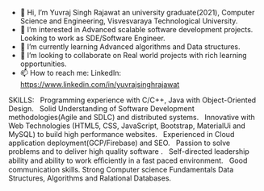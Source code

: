 - 👋 Hi, I’m Yuvraj Singh Rajawat an university graduate(2021), Computer Science and Engineering, Visvesvaraya Technological University.
- 👀 I’m interested in Advanced scalable software development projects. Looking to work as SDE/Software Engineer.
- 🌱 I’m currently learning Advanced algorithms and Data structures.
- 💞️ I’m looking to collaborate on Real world projects with rich learning opportunities.
- 📫 How to reach me: LinkedIn: https://www.linkedin.com/in/yuvrajsinghrajawat

 SKILLS:  
  Programming experience with C/C++, Java with Object-Oriented Design.   
  Solid Understanding of Software Development methodologies(Agile and SDLC) and distributed systems.   
  Innovative with Web Technologies (HTML5, CSS, JavaScript, Bootstrap, MaterialUi and MySQL) to build high performance websites.   
  Experienced in Cloud application deployment(GCP/Firebase) and   SEO.    
  Passion to solve problems and to deliver high quality software .    
  Self-directed leadership ability and ability to work eﬃciently in  a fast paced environment.    
  Good communication skills.
  Strong Computer science Fundamentals Data Structures, Algorithms and Ralational Databases.

<!---
yuvirajawat/yuvirajawat is a ✨ special ✨ repository because its `README.md` (this file) appears on your GitHub profile.
You can click the Preview link to take a look at your changes.
--->
